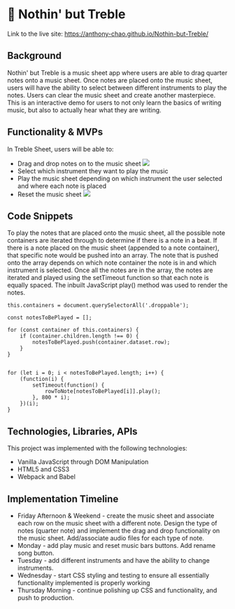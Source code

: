 # :musical_score: Nothin' but Treble
Link to the live site: https://anthony-chao.github.io/Nothin-but-Treble/

## Background
Nothin' but Treble is a music sheet app where users are able to drag quarter notes onto a music sheet. Once notes are placed onto the music sheet, users will have the ability to select between different instruments to play the notes. Users can clear the music sheet and create another masterpiece. This is an interactive demo for users to not only learn the basics of writing music, but also to actually hear what they are writing.

## Functionality & MVPs
In Treble Sheet, users will be able to:
* Drag and drop notes on to the music sheet
![](https://github.com/anthony-chao/Nothin-but-Treble/blob/main/src/images/notes.gif)
* Select which instrument they want to play the music
* Play the music sheet depending on which instrument the user selected and where each note is placed
* Reset the music sheet
![](https://github.com/anthony-chao/Nothin-but-Treble/blob/main/src/images/music.gif)

## Code Snippets
To play the notes that are placed onto the music sheet, all the possible note containers are iterated through to determine if there is a note in a beat. If there is a note placed on the music sheet (appended to a note container), that specific note would be pushed into an array. The note that is pushed onto the array depends on which note container the note is in and which instrument is selected. Once all the notes are in the array, the notes are iterated and played using the setTimeout function so that each note is equally spaced. The inbuilt JavaScript play() method was used to render the notes.
```
this.containers = document.querySelectorAll('.droppable');

const notesToBePlayed = [];

for (const container of this.containers) {
    if (container.children.length !== 0) {
        notesToBePlayed.push(container.dataset.row);
    }
}


for (let i = 0; i < notesToBePlayed.length; i++) {
    (function(i) {
        setTimeout(function() {
            rowToNote[notesToBePlayed[i]].play();
        }, 800 * i);
    })(i);
}
```

## Technologies, Libraries, APIs
This project was implemented with the following technologies:
* Vanilla JavaScript through DOM Manipulation
* HTML5 and CSS3
* Webpack and Babel

## Implementation Timeline

* Friday Afternoon & Weekend - create the music sheet and associate each row on the music sheet with a different note. Design the type of notes (quarter note) and implement the drag and drop functionality on the music sheet. Add/associate audio files for each type of note.
* Monday - add play music and reset music bars buttons. Add rename song button.
* Tuesday - add different instruments and have the ability to change instruments. 
* Wednesday - start CSS styling and testing to ensure all essentially functionality implemented is properly working
* Thursday Morning - continue polishing up CSS and functionality, and push to production.